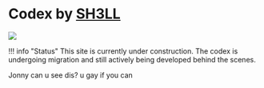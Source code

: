 # **Codex by [SH3LL](sh3ll/index.md)**

![](assets/animation.gif)

!!! info "Status"
    This site is currently under construction. The codex is undergoing migration and still actively being developed behind the scenes.

Jonny can u see dis? u gay if you can